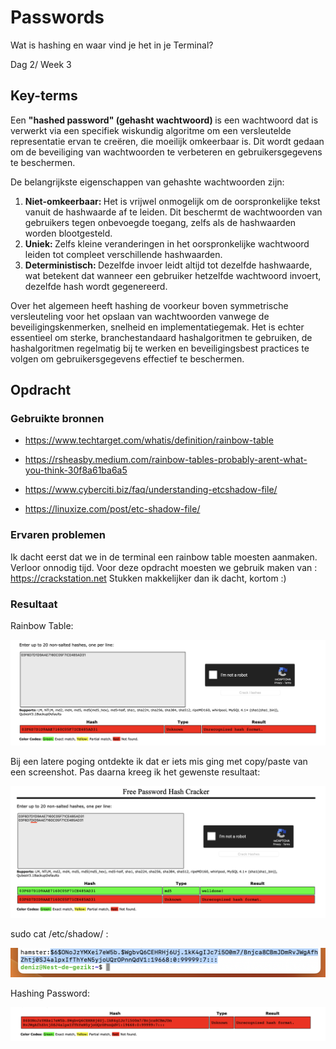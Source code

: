 # Passwords

Wat is hashing en waar vind je het in je Terminal?

Dag 2/ Week 3

## Key-terms
Een <b>"hashed password" (gehasht wachtwoord) </b> is een wachtwoord dat is verwerkt via een specifiek wiskundig algoritme om een versleutelde representatie ervan te creëren, die moeilijk omkeerbaar is. Dit wordt gedaan om de beveiliging van wachtwoorden te verbeteren en gebruikersgegevens te beschermen.

De belangrijkste eigenschappen van gehashte wachtwoorden zijn:

1) <b>Niet-omkeerbaar: </b> Het is vrijwel onmogelijk om de oorspronkelijke tekst vanuit de hashwaarde af te leiden. Dit beschermt de wachtwoorden van gebruikers tegen onbevoegde toegang, zelfs als de hashwaarden worden blootgesteld.
2) <b>Uniek: </b> Zelfs kleine veranderingen in het oorspronkelijke wachtwoord leiden tot compleet verschillende hashwaarden.
3) <b>Deterministisch: </b> Dezelfde invoer leidt altijd tot dezelfde hashwaarde, wat betekent dat wanneer een gebruiker hetzelfde wachtwoord invoert, dezelfde hash wordt gegenereerd.

Over het algemeen heeft hashing de voorkeur boven symmetrische versleuteling voor het opslaan van wachtwoorden vanwege de beveiligingskenmerken, snelheid en implementatiegemak. Het is echter essentieel om sterke, branchestandaard hashalgoritmen te gebruiken, de hashalgoritmen regelmatig bij te werken en beveiligingsbest practices te volgen om gebruikersgegevens effectief te beschermen.

## Opdracht
### Gebruikte bronnen
- https://www.techtarget.com/whatis/definition/rainbow-table

- https://rsheasby.medium.com/rainbow-tables-probably-arent-what-you-think-30f8a61ba6a5

- https://www.cyberciti.biz/faq/understanding-etcshadow-file/

- https://linuxize.com/post/etc-shadow-file/

### Ervaren problemen
Ik dacht eerst dat we in de terminal een rainbow table moesten aanmaken. Verloor onnodig tijd. Voor deze opdracht moesten we gebruik maken van : https://crackstation.net
Stukken makkelijker dan ik dacht, kortom :)

### Resultaat

Rainbow Table:

![Alt text](<../00_includes/Rainbow Table.png>)

Bij een latere poging ontdekte ik dat er iets mis ging met copy/paste van een screenshot. Pas daarna kreeg ik het gewenste resultaat:

![Alt text](<../00_includes/Rainbow Table opdracht.png>)

sudo cat /etc/shadow/  :

![Alt text](<../00_includes/hashing password etc:shadow.png>)

Hashing Password:

![Alt text](<../00_includes/hashing password hamster.png>)
